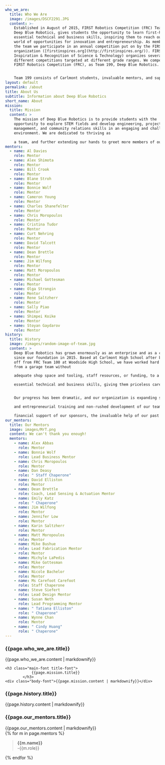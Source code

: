 ```yaml
---
who_we_are:
  title: Who We Are
  image: /images/DSCF2291.JPG
  content: >-
    Established in August of 2015, FIRST Robotics Competition (FRC) Team 199,
    Deep Blue Robotics, gives students the opportunity to learn first-hand about
    essential technical and business skills, inspiring them to reach out into a
    world of opportunities for innovation and entrepreneurship. As members of
    the team we participate in an annual competition put on by the FIRST
    organization ([firstinspires.org](http://firstinspires.org/)). FIRST (For
    Inspiration & Recognition of Science & Technology) organizes several
    different competitions targeted at different grade ranges. We compete in the
    FIRST Robotics Competition (FRC), as Team 199, Deep Blue Robotics.


    Team 199 consists of Carlmont students, invaluable mentors, and supportive parents. Carlmont also has a Robotics Engineering class.
layout: default
permalink: /about
title: About Us
subtitle: Information about Deep Blue Robotics
short_name: About
mission:
  title: Mission
  content: >
    The mission of Deep Blue Robotics is to provide students with the
    opportunity to explore STEM fields and develop engineering, project
    management, and community relations skills in an engaging and challenging
    environment. We are dedicated to thriving as

    a team, and further extending our hands to greet more members of our community with the gracious professionalism and technological opportunities that FIRST has to offer.
mentors:
  - name: Al Davies
    role: Mentor
  - name: Alex Shimota
    role: Mentor
  - name: Bill Crook
    role: Mentor
  - name: Blane Stroh
    role: Mentor
  - name: Bonnie Wolf
    role: Mentor
  - name: Cameron Young
    role: Mentor
  - name: Charles Shanefelter
    role: Mentor
  - name: Chris Moropoulos
    role: Mentor
  - name: Cristina Tudor
    role: Mentor
  - name: Curt Nehring
    role: Mentor
  - name: David Talcott
    role: Mentor
  - name: Dean Brettle
    role: Mentor
  - name: Jim Wilfong
    role: Mentor
  - name: Matt Moropoulos
    role: Mentor
  - name: Michael Gottesman
    role: Mentor
  - name: Olga Strongin
    role: Mentor
  - name: Rene Saltzherr
    role: Mentor
  - name: Sally Piao
    role: Mentor
  - name: Shimpei Koike
    role: Mentor
  - name: Stoyan Gaydarov
    role: Mentor
history:
  title: History
  image: /images/random-image-of-team.jpg
  content: >
    Deep Blue Robotics has grown enormously as an enterprise and as a community
    since our foundation in 2015. Based at Carlmont High School after breaking
    off from FRC Team 100 at Woodside High School, we have worked hard to grow
    from a garage team without

    adequate shop space and tooling, staff resources, or funding, to a well-equipped team integrated into our school and local community. On the team, any Carlmont student that wishes to join and dedicate time has the opportunity to learn first-hand about

    essential technical and business skills, giving them priceless career experience and intellectually inspiring them through the potential of innovation and entrepreneurship.


    Our progress has been dramatic, and our organization is expanding still. Starting in the 2016 school year, the team now has an official course at Carlmont High School, entitled Engineering Robotics, which is opening a huge opportunity for technical

    and entrepreneurial training and non-rushed development of our team's priorities, optimized structure, and efforts to engage with the community. Such a quick expansion would not have been possible without the advice and dedication of our mentors, the

    financial support of our sponsors, the invaluable help of our past and present core teachers, and our school administration's kind accommodation of us.
our_mentors:
  title: Our Mentors
  image: images/MrT.png
  content: We can't thank you enough!
  mentors:
    - name: Alex Abbas
      role: Mentor
    - name: Bonnie Wolf
      role: Lead Business Mentor
    - name: Chris Moropoulos
      role: Mentor
    - name: Dan Deasy
      role: " Staff Chaperone"
    - name: David Elliston
      role: Mentor
    - name: Dean Brettle
      role: Coach, Lead Sensing & Actuation Mentor
    - name: Emily Katz
      role: " Chaperone"
    - name: Jim Wilfong
      role: Mentor
    - name: Jennifer Low
      role: Mentor
    - name: Karin Saltzherr
      role: Mentor
    - name: Matt Moropoulos
      role: Mentor
    - name: Mike Bushue
      role: Lead Fabrication Mentor
    - role: Mentor
      name: Michyle LaPedis
    - name: Mike Gottesman
      role: Mentor
    - name: Nicole Bachelor
      role: Mentor
    - name: Ms Carefoot Carefoot
      role: Staff Chaperone
    - name: Steve Siefert
      role: Lead Design Mentor
    - name: Susan Neth
      role: Lead Programming Mentor
    - name: " Tatiana Elliston"
      role: " Chaperone"
    - name: Wynne Chan
      role: Mentor
    - name: " Cindy Huang"
      role: " Chaperone"
---
```

<div class="parallax-window" data-parallax="scroll" data-image-src="{{page.who_we_are.image}}" data-position="center center" data-speed="0.7"></div>

<!--<div id="image-container">
		<div id="image-wrap" style="background-image: url('images/Team.jpg'); background-position: center 42%;">

		</div>
	</div> -->
<!--#split-wrap creates a horizontal divider between preceding and following content-->
<div id="split-wrap"></div>
<div class="content-wrap">
	<h3 class="main-font title-font">
				{{page.who_we_are.title}}
			</h3>
	<div class="body-font">{{page.who_we_are.content | markdownify}}</div>

	<h3 class="main-font title-font">
				{{page.mission.title}}
			</h3>
	<div class="body-font">{{page.mission.content | markdownify}}</div>
</div>

<!--#split-wrap creates a horizontal divider between preceding and following content-->
<div id="split-wrap"></div>

<div class="parallax-window" data-parallax="scroll" data-image-src="{{page.history.image}}" data-position="center center" data-speed="0.7"></div>

<!--#split-wrap creates a horizontal divider between preceding and following content-->
<div id="split-wrap"></div>

<div class="content-wrap">
	<h3 class="main-font title-font">
				{{page.history.title}}
			</h3>
	<div class="body-font">{{page.history.content | markdownify}}</div>
</div>

<!--#split-wrap creates a horizontal divider between preceding and following content-->
<div id="split-wrap"></div>

<div class="parallax-window" data-parallax="scroll" data-image-src="{{page.our_mentors.image}}" data-position="center center" data-speed="0.7"></div>

<!--#split-wrap creates a horizontal divider between preceding and following content-->
<div id="split-wrap"></div>
<div class="content-wrap">
	<h3 class="main-font title-font">
				{{page.our_mentors.title}}
			</h3>
	<div class="body-font">{{page.our_mentors.content | markdownify}}</div>
	<div class="list-wrap">
		{% for m in page.mentors %}
		<div class="list-chunk mentor-width">
			<blockquote class="body-font"><strong>{{m.name}}</strong><br>-{{m.role}}</blockquote>
		</div>
		{% endfor %}
	</div>
</div>

<!--#split-wrap creates a horizontal divider between preceding and following content-->
<div id="split-wrap"></div>
<!--END PAGE CONTENT-->